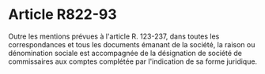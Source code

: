 # Article R822-93

Outre les mentions prévues à l'article R. 123-237, dans toutes les correspondances et tous les documents émanant de la société, la raison ou dénomination sociale est accompagnée de la désignation de société de commissaires aux comptes complétée par l'indication de sa forme juridique.